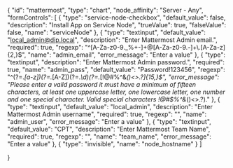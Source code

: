 {
  "id": "mattermost",
  "type": "chart",
  "node_affinity": "Server - Any",
  "formControls": [
    {
      "type": "service-node-checkbox",
      "default_value": false,
      "description": "Install App on Service Node",
      "trueValue": true,
      "falseValue": false,
      "name": "serviceNode"
    },
    {
      "type": "textinput",
      "default_value": "local_admin@dip.local",
      "description": "Enter Mattermost Admin email.",
      "required": true,
      "regexp": "^[A-Za-z0-9._%+-]+@[A-Za-z0-9.-]+\\.[A-Za-z]{2,}$",
      "name": "admin_email",
      "error_message": "Enter a value"
    },
    {
      "type": "textinput",
      "description": "Enter Mattermost Admin password.",
      "required": true,
      "name": "admin_pass",
      "default_value": "Password!123456",
      "regexp": "^(?=.*[a-z])(?=.*[A-Z])(?=.*\\d)(?=.*[!@#$%^&*()<>.?])[A-Za-z\\d!@#$%^&*()<>.?]{15,}$",      
      "error_message": "Please enter a vaild password it must have a minimum of fifteen characters, at least one uppercase letter, one lowercase letter, one number and one special character.  Valid special characters !@#$%^&*()<>.?)."
    },
    {
      "type": "textinput",
      "default_value": "local_admin",
      "description": "Enter Mattermost Admin username",
      "required": true,
      "regexp": "",
      "name": "admin_user",
      "error_message": "Enter a value"
    },
    {
      "type": "textinput",
      "default_value": "CPT",
      "description": "Enter Mattermost Team Name",
      "required": true,
      "regexp": "",
      "name": "team_name",
      "error_message": "Enter a value"
    },
    {
      "type": "invisible",
      "name": "node_hostname"
    }
  ]

}
